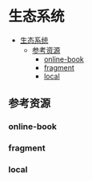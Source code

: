# 生态系统

<!--ts-->
* [生态系统](#生态系统)
   * [参考资源](#参考资源)
      * [online-book](#online-book)
      * [fragment](#fragment)
      * [local](#local)

<!-- Created by https://github.com/ekalinin/github-markdown-toc -->
<!-- Added by: kuanhsiaokuo, at: Sun Jun 26 23:08:16 CST 2022 -->

<!--te-->

## 参考资源

### online-book

### fragment

### local